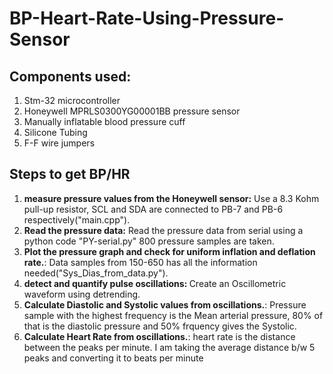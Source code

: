 # BP-Heart-Rate-Using-Pressure-Sensor

## Components used:
  1. Stm-32 microcontroller
  2. Honeywell MPRLS0300YG00001BB pressure sensor
  3. Manually inflatable blood pressure cuff
  4. Silicone Tubing
  5. F-F wire jumpers

## Steps to get BP/HR

  1. <b> measure pressure values from the Honeywell sensor:</b> Use a 8.3 Kohm pull-up resistor, SCL and SDA are connected to PB-7 and PB-6 respectively("main.cpp").
  2. <b> Read the pressure data:</b> Read the pressure data from serial using a python code "PY-serial.py" 800 pressure samples are taken.
  3. <b> Plot the pressure graph and check for uniform inflation and deflation rate.</b>: Data samples from 150-650 has all the information needed("Sys_Dias_from_data.py").
  4. <b> detect and quantify pulse oscillations: </b> Create an Oscillometric waveform using detrending.
  5. <b> Calculate Diastolic and Systolic values from oscillations.</b>: Pressure sample with the highest frequency is the Mean arterial pressure, 80% of that is the diastolic                   pressure and 50% frquency gives the Systolic. 
  6. <b> Calculate Heart Rate from oscillations.</b>: heart rate is the distance between the peaks per minute. I am taking the average distance b/w 5 peaks and converting it to                 beats per minute
